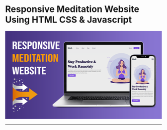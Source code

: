 # Responsive Meditation Website Using HTML CSS & Javascript

![thumbnail](thumbnail.png)

----------
